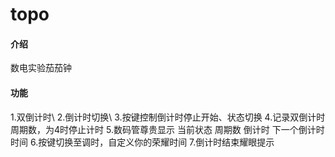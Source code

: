 # topo

#### 介绍
数电实验茄茄钟

#### 功能

1.双倒计时\\
2.倒计时切换\\
3.按键控制倒计时停止开始、状态切换
4.记录双倒计时周期数，为4时停止计时
5.数码管尊贵显示
    当前状态
    周期数
    倒计时
    下一个倒计时时间
6.按键切换至调时，自定义你的荣耀时间
7.倒计时结束耀眼提示